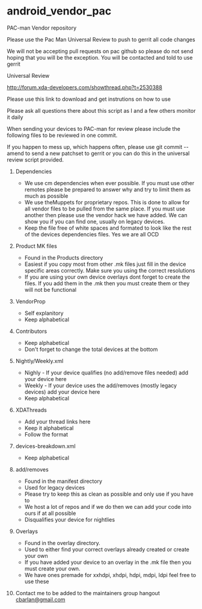 android_vendor_pac
==================

PAC-man Vendor repository

Please use the Pac Man Universal Review to push to gerrit all code changes

We will not be accepting pull requests on pac github so please do not send hoping that you will be the exception. You will be contacted and told to use gerrit

Universal Review

http://forum.xda-developers.com/showthread.php?t=2530388

Please use this link to download and get instrutions on how to use

Please ask all questions there about this script as I and a few others monitor it daily


When sending your devices to PAC-man for review please include the following files to be reviewed in one commit.

If you happen to mess up, which happens often, please use git commit --amend to send a new patchset to gerrit or you can do this in the universal review script provided.


1. Dependencies
   - We use cm dependencies when ever possible. If you must use other remotes please be prepared to answer why and try to limit them as much as possible
   - We use theMuppets for proprietary repos. This is done to allow for all vendor files to be pulled from the same place. If you must use another then please use the vendor hack we have added. We can show you if you can find one, usually on legacy devices.
   - Keep the file free of white spaces and formated to look like the rest of the devices dependencies files. Yes we are all OCD

2. Product MK files
   - Found in the Products directory
   - Easiest if you copy most from other .mk files just fill in the device specific areas correctly. Make sure you using the correct resolutions
   - If you are using your own device overlays dont forget to create the files. If you add them in the .mk then you must create them or they will not be functional

3. VendorProp
   - Self explanitory
   - Keep alphabetical

4. Contributors
   - Keep alphabetical
   - Don't forget to change the total devices at the bottom

5. Nightly/Weekly.xml
   - Nighly - If your device qualifies (no add/remove files needed) add your device here
   - Weekly - If your device uses the add/removes (mostly legacy devices) add your device here
   - Keep alphabetical

6. XDAThreads
   - Add your thread links here
   - Keep it alphabetical
   - Follow the format

7. devices-breakdown.xml
   - Keep alphabetical

8. add/removes
   - Found in the manifest directory
   - Used for legacy devices
   - Please try to keep this as clean as possible and only use if you have to
   - We host a lot of repos and if we do then we can add your code into ours if at all possible
   - Disqualifies your device for nightlies

9. Overlays
   - Found in the overlay directory.
   - Used to either find your correct overlays already created or create your own
   - If you have added your device to an overlay in the .mk file then you must create your own.
   - We have ones premade for xxhdpi, xhdpi, hdpi, mdpi, ldpi feel free to use these

10. Contact me to be added to the maintainers group hangout cbarlan@gmail.com